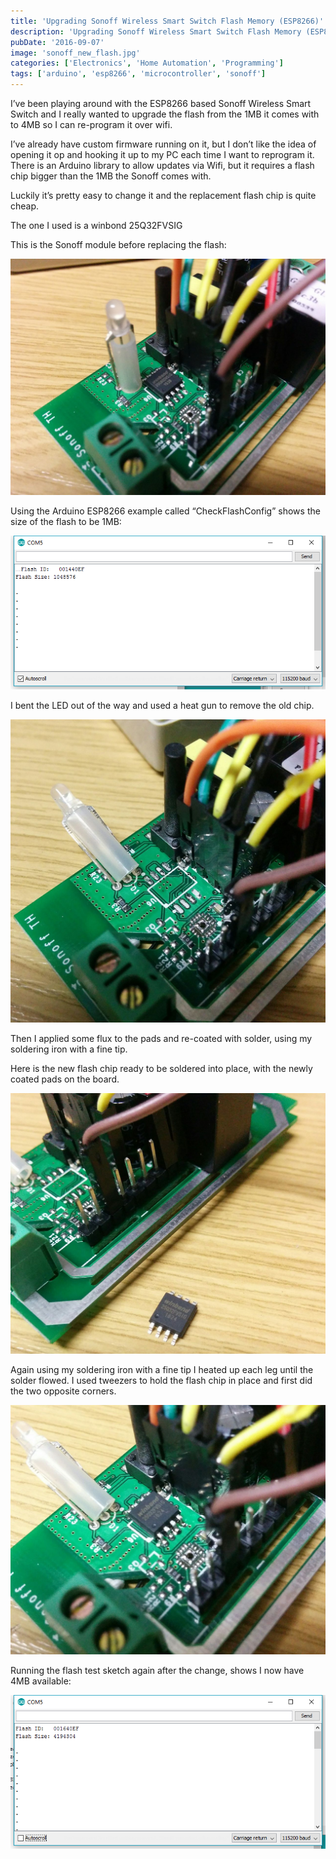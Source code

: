 ```yaml
---
title: 'Upgrading Sonoff Wireless Smart Switch Flash Memory (ESP8266)'
description: 'Upgrading Sonoff Wireless Smart Switch Flash Memory (ESP8266)'
pubDate: '2016-09-07'
image: 'sonoff_new_flash.jpg'
categories: ['Electronics', 'Home Automation', 'Programming']
tags: ['arduino', 'esp8266', 'microcontroller', 'sonoff']
---
```


I’ve been playing around with the ESP8266 based Sonoff Wireless Smart
Switch and I really wanted to upgrade the flash from the 1MB it comes
with to 4MB so I can re-program it over wifi.

I’ve already have custom firmware running on it, but I don’t like the
idea of opening it op and hooking it up to my PC each time I want to
reprogram it. There is an Arduino library to allow updates via Wifi, but
it requires a flash chip bigger than the 1MB the Sonoff comes with.

Luckily it’s pretty easy to change it and the replacement flash chip is
quite cheap.

The one I used is a winbond 25Q32FVSIG

This is the Sonoff module before replacing the flash:

![image](sonoff_old_flash.jpg)

Using the Arduino ESP8266 example called “CheckFlashConfig” shows the
size of the flash to be 1MB:

![image](sonoff_upgrade_flash_check1.png)

I bent the LED out of the way and used a heat gun to remove the old
chip.

![image](sonoff_old_flash_removed.jpg)

Then I applied some flux to the pads and re-coated with solder, using my
soldering iron with a fine tip.

Here is the new flash chip ready to be soldered into place, with the
newly coated pads on the board.

![image](sonoff_new_flash_before.jpg)

Again using my soldering iron with a fine tip I heated up each leg until
the solder flowed. I used tweezers to hold the flash chip in place and
first did the two opposite corners.

![image](sonoff_new_flash.jpg)

Running the flash test sketch again after the change, shows I now have
4MB available:

![image](sonoff_upgrade_flash_check2.png)
